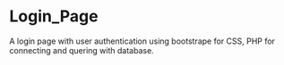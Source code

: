 # Login_Page
A login page with user authentication using bootstrape for CSS, PHP for connecting and quering with database.
